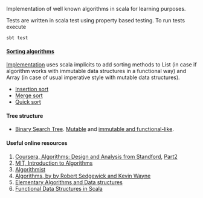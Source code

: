 Implementation of well known algorithms in scala for learning purposes.

Tests are written in scala test using property based testing. To run tests execute

 `sbt test`

#### [Sorting algorithms](http://www.sorting-algorithms.com/)

[Implementation](https://github.com/polivenok/algorithms/blob/master/src/main/scala/algorithms/sorting/SortingExtensions.scala) uses scala implicits to add sorting methods to List (in case if algorithm works with immutable data structures in a functional way) and Array (in case of usual imperative style with mutable data structures).

* [Insertion sort](http://www.sorting-algorithms.com/insertion-sort)
* [Merge sort](http://www.sorting-algorithms.com/merge-sort)
* [Quick sort](http://www.sorting-algorithms.com/quick-sort)

#### Tree structure

* [Binary Search Tree](http://en.wikipedia.org/wiki/Binary_search_tree). [Mutable](https://github.com/polivenok/algorithms/blob/master/src/main/scala/algorithms/tree/mutable/BinarySearchTree.scala) and [immutable and functional-like](https://github.com/polivenok/algorithms/blob/master/src/main/scala/algorithms/tree/immutable/BinarySearchTree.scala).

#### Useful online resources 
 1. [Coursera, Algorithms: Design and Analysis from Standford](https://www.coursera.org/course/algo), [Part2](https://www.coursera.org/course/algo2)  
 2. [MIT, Introduction to Algorithms](http://ocw.mit.edu/courses/electrical-engineering-and-computer-science/6-046j-introduction-to-algorithms-sma-5503-fall-2005/video-lectures/)
 3. [Algorithmist](http://www.algorithmist.com/)
 4. [Algorithms, by by Robert Sedgewick and Kevin Wayne](http://algs4.cs.princeton.edu/)
 5. [Elementary Algorithms and Data structures](https://github.com/liuxinyu95/AlgoXY)
 5. [Functional Data Structures in Scala](https://github.com/vkostyukov/scalacaster/)

